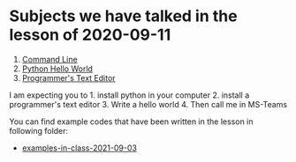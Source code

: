 # Subjects we have talked in the lesson of 2020-09-11

1. [Command Line](../course-content/command-line.md)
2. [Python Hello World](../course-content/python-hello-world.md)
3. [Programmer's Text Editor](../course-content/programmers-text-editor.md)

I am expecting you to 
	1. install python in your computer
	2. install a programmer's text editor 
	3. Write a hello world 
	4. Then call me in MS-Teams

You can find example codes that have been written in the lesson in following folder:
 - [examples-in-class-2021-09-03](examples-in-class-2021-09-03)

